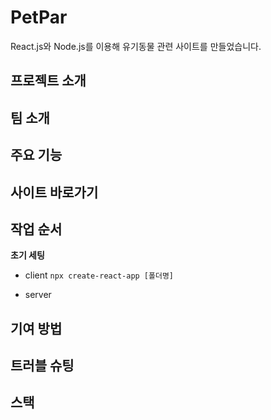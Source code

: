 # PetPar
React.js와 Node.js를 이용해 유기동물 관련 사이트를 만들었습니다.

## 프로젝트 소개


## 팀 소개

## 주요 기능

## 사이트 바로가기

## 작업 순서
**초기 세팅**
- client
`npx create-react-app [폴더명]`
  
- server

## 기여 방법

## 트러블 슈팅

## 스택
